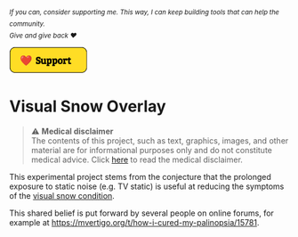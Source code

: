 <sub><em>
If you can, consider supporting me. This way, I can keep building tools that can help the community.  
Give and give back :heart:
</em></sub>

<a href="http://buymeacoffee.com/belvederef" target="_blank">
  <img src="./public/assets/support.png" alt="Support Me" width="140px" >
</a>




# Visual Snow Overlay

> :warning: **Medical disclaimer**  
> The contents of this project, such as text, graphics, images, and other material are for informational purposes only and do not constitute medical advice. Click [here](./DISCLAIMER.md) to read the medical disclaimer.

This experimental project stems from the conjecture that the prolonged exposure to static noise (e.g. TV static) is useful at reducing the symptoms of the [visual snow condition](https://en.wikipedia.org/wiki/Visual_snow).

This shared belief is put forward by several people on online forums, for example at https://mvertigo.org/t/how-i-cured-my-palinopsia/15781.
